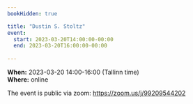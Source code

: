 ```yaml
---
bookHidden: true

title: "Dustin S. Stoltz"
event:
  start: 2023-03-20T14:00:00-00:00
  end: 2023-03-20T16:00:00-00:00
  
---
```


**When:** 2023-03-20 14:00-16:00 (Tallinn time)   
**Where:** online 

The event is public via zoom: https://zoom.us/j/99209544202

